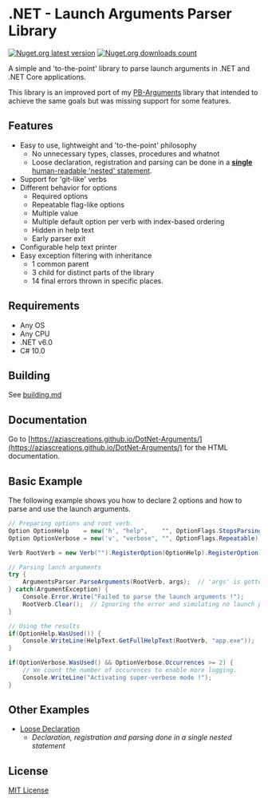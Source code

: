 # .NET - Launch Arguments Parser Library
[![Nuget.org latest version](https://img.shields.io/nuget/v/NibblePoker.Library.Arguments?label=Latest%20version)](https://www.nuget.org/packages/NibblePoker.Library.Arguments)
[![Nuget.org downloads count](https://img.shields.io/nuget/dt/NibblePoker.Library.Arguments?label=Downloads)](https://www.nuget.org/packages/NibblePoker.Library.Arguments)

A simple and 'to-the-point' library to parse launch arguments in .NET and .NET Core applications.

This library is an improved port of my [PB-Arguments](https://github.com/aziascreations/PB-Arguments) library that intended to achieve the same goals but was missing support for some features.

## Features
* Easy to use, lightweight and 'to-the-point' philosophy
  * No unnecessary types, classes, procedures and whatnot
  * Loose declaration, registration and parsing can be done in a [**single** human-readable 'nested' statement](NibblePoker.Library.Arguments.Demo.LooseDeclaration/Program.cs).
* Support for 'git-like' verbs
* Different behavior for options
  * Required options
  * Repeatable flag-like options
  * Multiple value
  * Multiple default option per verb with index-based ordering
  * Hidden in help text
  * Early parser exit
* Configurable help text printer
* Easy exception filtering with inheritance
  * 1 common parent
  * 3 child for distinct parts of the library
  * 14 final errors thrown in specific places.

## Requirements
* Any OS
* Any CPU
* .NET v6.0
* C# 10.0

## Building
See [building.md](building.md)

## Documentation
Go to [https://aziascreations.github.io/DotNet-Arguments/](https://aziascreations.github.io/DotNet-Arguments/) for the HTML documentation.

## Basic Example
The following example shows you how to declare 2 options and how to parse and use the launch arguments.

```csharp
// Preparing options and root verb.
Option OptionHelp    = new('h', "help",    "", OptionFlags.StopsParsing);
Option OptionVerbose = new('v', "verbose", "", OptionFlags.Repeatable);

Verb RootVerb = new Verb("").RegisterOption(OptionHelp).RegisterOption(OptionVerbose);

// Parsing lanch arguments
try {
    ArgumentsParser.ParseArguments(RootVerb, args);  // 'args' is gotten from Main().
} catch(ArgumentException) {
    Console.Error.Write("Failed to parse the launch arguments !");
    RootVerb.Clear();  // Ignoring the error and simulating no launch parameters.
}

// Using the results
if(OptionHelp.WasUsed()) {
    Console.WriteLine(HelpText.GetFullHelpText(RootVerb, "app.exe"));
}

if(OptionVerbose.WasUsed() && OptionVerbose.Occurrences >= 2) {
    // We count the number of occurences to enable more logging.
    Console.WriteLine("Activating super-verbose mode !");
}
```

## Other Examples
* [Loose Declaration](NibblePoker.Library.Arguments.Demo.LooseDeclaration/)
  * *Declaration, registration and parsing done in a single nested statement*

## License
[MIT License](LICENSE)
